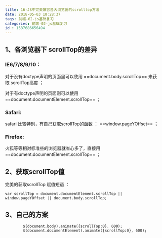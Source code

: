 ```yaml
---
title: 16-JS中完美兼容各大浏览器的scrolltop方法
date: 2018-05-03 10:28:37
tags: 前端-02-js基础复习
categories: 前端-02-js基础复习
id : 1537686656494
---
```

## 1、各浏览器下 scrollTop的差异

### IE6/7/8/9/10：

对于没有doctype声明的页面里可以使用  ==document.body.scrollTop== 来获取 scrollTop高度 ；

 对于有doctype声明的页面则可以使用 ==document.documentElement.scrollTop==  ；

### Safari:

safari 比较特别，有自己获取scrollTop的函数 ： ==window.pageYOffset== ；

### Firefox:

火狐等等相对标准些的浏览器就省心多了，直接用 ==document.documentElement.scrollTop== ；

## 2、获取scrollTop值
完美的获取scrollTop 赋值短语 ：

```
var scrollTop = document.documentElement.scrollTop || window.pageYOffset || document.body.scrollTop;
```
## 3、自己的方案

```
        $(document.body).animate({scrollTop:0}, 600);
        $(document.documentElement).animate({scrollTop:0}, 600);
```
